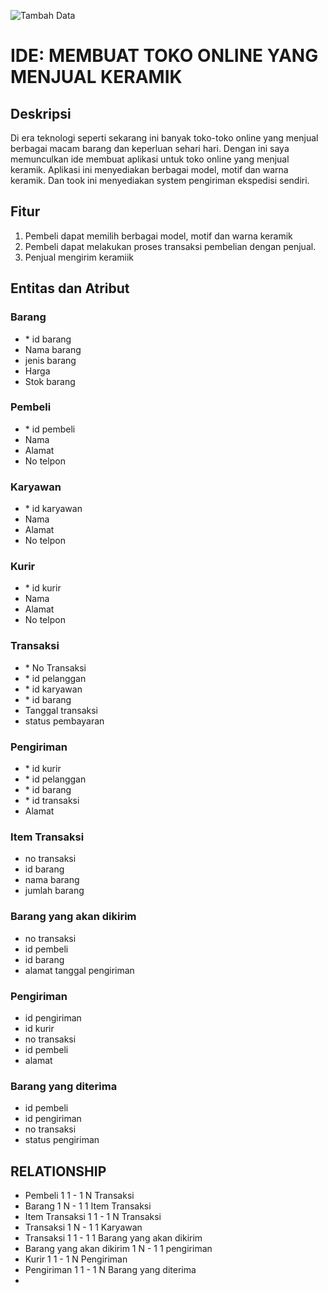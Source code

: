 ![Tambah Data](https://github.com/NormalikaShandi/PBO_E/blob/main/Screenshot%20(746).png "Tambah Data")


# IDE: MEMBUAT TOKO ONLINE YANG MENJUAL KERAMIK

## Deskripsi

Di era teknologi seperti sekarang ini banyak toko-toko online yang menjual berbagai macam barang dan keperluan sehari hari. Dengan ini saya memunculkan ide membuat aplikasi untuk toko online yang menjual keramik. Aplikasi ini menyediakan berbagai model, motif dan warna keramik. Dan took ini menyediakan system pengiriman ekspedisi sendiri.

## Fitur

1.	Pembeli dapat memilih berbagai model, motif dan warna keramik
2.	Pembeli dapat melakukan proses transaksi pembelian dengan penjual.
3.	Penjual mengirim keramiik 

## Entitas dan Atribut

### Barang

-	\* id barang
-	Nama barang
-	jenis barang
-	Harga 
-	Stok barang

### Pembeli

-	\* id pembeli
-	Nama
-	Alamat
-	No telpon

### Karyawan

-	\* id karyawan
-	Nama
-	Alamat
-	No telpon

### Kurir

-	\* id kurir
-	Nama
-	Alamat
-	No telpon

### Transaksi

-	\* No Transaksi
-	\* id pelanggan
-	\* id karyawan
-	\* id barang 
-	Tanggal transaksi
-	status pembayaran

### Pengiriman 
-	\* id kurir 
-	\* id pelanggan
-	\* id barang
-	\* id transaksi
-	Alamat

### Item Transaksi
- no transaksi
- id barang
- nama barang 
- jumlah barang

### Barang yang akan dikirim
- no transaksi
- id pembeli
- id barang
- alamat tanggal pengiriman

### Pengiriman
- id pengiriman
- id kurir 
- no transaksi
- id pembeli 
- alamat

### Barang yang diterima
- id pembeli
- id pengiriman
- no transaksi
- status pengiriman

## RELATIONSHIP
- Pembeli 1 1 - 1 N Transaksi
- Barang 1 N - 1 1 Item Transaksi 
- Item Transaksi 1 1 - 1 N Transaksi
- Transaksi 1 N - 1 1 Karyawan
- Transaksi 1 1 - 1 1 Barang yang akan dikirim  
- Barang yang akan dikirim 1 N - 1 1 pengiriman
- Kurir 1 1 - 1 N Pengiriman
- Pengiriman 1 1 - 1 N Barang yang diterima
- 

